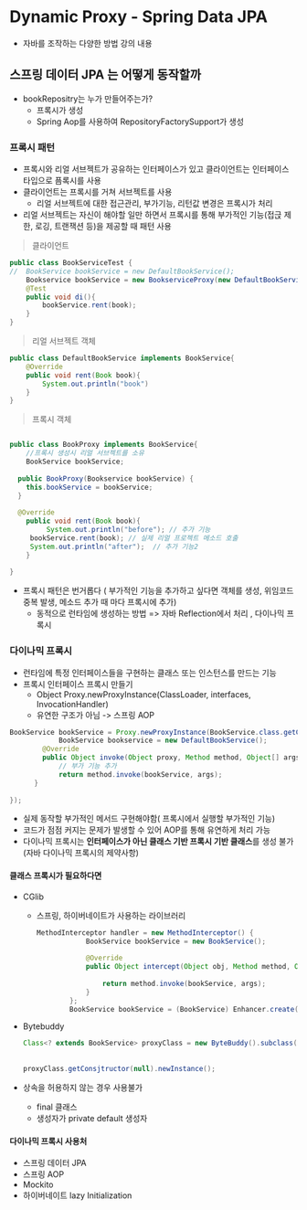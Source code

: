 # Dynamic Proxy - Spring Data JPA

- 자바를 조작하는 다양한 방법 강의 내용



## 스프링 데이터 JPA 는 어떻게 동작할까

- bookRepositry는 누가 만들어주는가?
  - 프록시가 생성
  - Spring Aop를 사용하여 RepositoryFactorySupport가 생성



### 프록시 패턴

- 프록시와 리얼 서브젝트가 공유하는 인터페이스가 있고 클라이언트는 인터페이스 타입으로 픔록시를 사용
- 클라이언트는 프록시를 거쳐 서브젝트를 사용
  - 리얼 서브젝트에 대한 접근관리, 부가기능, 리턴값 변경은 프록시가 처리
- 리얼 서브젝트는 자신이 해야할 일만 하면서 프록시를 통해 부가적인 기능(접귽 제한, 로깅, 트랜잭션 등)을 제공할 때 패턴 사용

> 클라이언트

```java
public class BookServiceTest {
//	BookService bookService = new DefaultBookService();
	Bookservice bookService = new BookserviceProxy(new DefaultBookService()); //프록시에게 객체를 넘겨줌
	@Test
	public void di(){
		bookService.rent(book);
	}
}
```

> 리얼 서브젝트 객체

```java
public class DefaultBookService implements BookService{
	@Override
	public void rent(Book book){
		System.out.println("book")
	}
}
```

> 프록시 객체

```java

public class BookProxy implements BookService{
	//프록시 생성시 리얼 서브젝트를 소유
	BookService bookService;
  
  public BookProxy(Bookservice bookService) {
    this.bookService = bookService;
  }
	
  @Override
	public void rent(Book book){
		 System.out.println("before"); // 추가 기능
     bookService.rent(book); // 실제 리얼 프로젝트 메소드 호출
     System.out.println("after");  // 추가 기능2
	}
	
}
```

- 프록시 패턴은 번거롭다 ( 부가적인 기능을 추가하고 싶다면 객체를 생성, 위임코드 중복 발생, 메소드 추가 때 마다 프록시에 추가)
  - 동적으로 런타임에 생성하는 방법 => 자바 Reflection에서 처리 , 다이나믹 프록시



### 다이나믹 프록시

- 런타임에 특정 인터페이스들을 구현하는 클래스 또는 인스턴스를 만드는 기능
- 프록시 인터페이스 프록시 만들기
  - Object Proxy.newProxyInstance(ClassLoader, interfaces, InvocationHandler)
  - 유연한 구조가 아님 -> 스프링 AOP 

```java
BookService bookService = Proxy.newProxyInstance(BookService.class.getClassLoader(), new Class[]{BookService.class}, new InvocationHandler(){ 
			BookService bookservice = new DefaultBookService();
  		@Override
  		public Object invoke(Object proxy, Method method, Object[] args) throws Throwable {
        	// 부가 기능 추가
         	return method.invoke(bookService, args);
      }
	
});
```

- 실제 동작할 부가적인 메서드 구현해야함( 프록시에서 실행할 부가적인 기능)
- 코드가 점점 커지는 문제가 발생할 수 있어 AOP를 통해 유연하게 처리 가능
- 다이나믹 프록시는 **인터페이스가 아닌 클래스 기반 프록시 기반 클래스**를 생성 불가(자바 다이나믹 프록시의 제약사항)



#### 클래스 프록시가 필요하다면

- CGlib

  - 스프링, 하이버네이트가 사용하는 라이브러리

    ```java
    MethodInterceptor handler = new MethodInterceptor() {
    			BookService bookService = new BookService();
    		
    			@Override
    			public Object intercept(Object obj, Method method, Object[] args, MethodProxy proxy) throws Throwable {
    				
    				return method.invoke(bookService, args);
    			}
    		};
    		BookService bookService = (BookService) Enhancer.create(BookService.class,handler);
    ```

- Bytebuddy

  ```java
  Class<? extends BookService> proxyClass = new ByteBuddy().subclass(BookService.class)
  																										.make().load(BookService.class.getClassLoader()).getLoaded();
   
  proxyClass.getConsjtructor(null).newInstance();
  ```

  

- 상속을 허용하지 않는 경우 사용불가
  - final 클래스
  - 생성자가 private default 생성자



#### 다이나믹 프록시 사용처

- 스프링 데이터 JPA
- 스프링 AOP
- Mockito
- 하이버네이트 lazy Initialization

